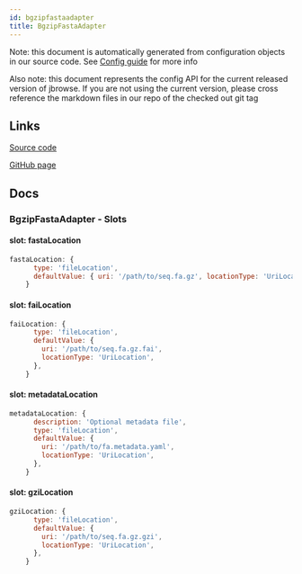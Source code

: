 ```yaml
---
id: bgzipfastaadapter
title: BgzipFastaAdapter
---
```


Note: this document is automatically generated from configuration objects in our
source code. See [Config guide](/docs/config_guide) for more info

Also note: this document represents the config API for the current released
version of jbrowse. If you are not using the current version, please cross
reference the markdown files in our repo of the checked out git tag

## Links

[Source code](https://github.com/GMOD/jbrowse-components/blob/main/plugins/sequence/src/BgzipFastaAdapter/configSchema.ts)

[GitHub page](https://github.com/GMOD/jbrowse-components/tree/main/website/docs/config/BgzipFastaAdapter.md)

## Docs

### BgzipFastaAdapter - Slots

#### slot: fastaLocation

```js
fastaLocation: {
      type: 'fileLocation',
      defaultValue: { uri: '/path/to/seq.fa.gz', locationType: 'UriLocation' },
    }
```

#### slot: faiLocation

```js
faiLocation: {
      type: 'fileLocation',
      defaultValue: {
        uri: '/path/to/seq.fa.gz.fai',
        locationType: 'UriLocation',
      },
    }
```

#### slot: metadataLocation

```js
metadataLocation: {
      description: 'Optional metadata file',
      type: 'fileLocation',
      defaultValue: {
        uri: '/path/to/fa.metadata.yaml',
        locationType: 'UriLocation',
      },
    }
```

#### slot: gziLocation

```js
gziLocation: {
      type: 'fileLocation',
      defaultValue: {
        uri: '/path/to/seq.fa.gz.gzi',
        locationType: 'UriLocation',
      },
    }
```
